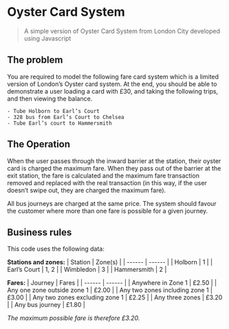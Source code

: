 # Oyster Card System 
> A simple version of Oyster Card System from London City developed using Javascript

## The problem
You are required to model the following fare card system which is a limited version of London’s Oyster card system. At the end, you should be able to demonstrate a user loading a card with £30, and taking the following trips, and then viewing the balance.
```
- Tube Holborn to Earl’s Court
- 328 bus from Earl’s Court to Chelsea
- Tube Earl’s court to Hammersmith
```

## The Operation
When the user passes through the inward barrier at the station, their oyster card is charged the maximum fare. When they pass out of the barrier at the exit station, the fare is calculated and the maximum
fare transaction removed and replaced with the real transaction (in this way, if the user doesn’t swipe out, they are charged the maximum fare).

All bus journeys are charged at the same price.
The system should favour the customer where more than one fare is possible for a given journey. 

## Business rules
This code uses the following data:

**Stations and zones:**
| Station | Zone(s) |
| ------ | ------ |
| Holborn | 1 |
| Earl’s Court | 1, 2 |
| Wimbledon | 3 |
| Hammersmith | 2 |

**Fares:**
| Journey | Fares |
| ------ | ------ |
| Anywhere in Zone 1 | £2.50 |
| Any one zone outside zone 1 | £2.00 |
| Any two zones including zone 1 | £3.00 |
| Any two zones excluding zone 1 | £2.25 |
| Any three zones | £3.20 |
| Any bus journey | £1.80 |

*The maximum possible fare is therefore £3.20.*